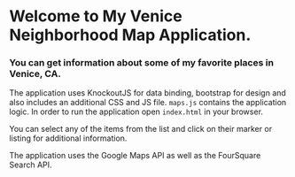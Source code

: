 # Welcome to My Venice Neighborhood Map Application.  

### You can get information about some of my favorite places in Venice, CA.

The application uses KnockoutJS for data binding, bootstrap for design and also includes an additional CSS and JS file.  `maps.js` contains the application logic.  In order to run the application open `index.html` in your browser.

You can select any of the items from the list and click on their marker or listing for additional information.

The application uses the Google Maps API as well as the FourSquare Search API.

